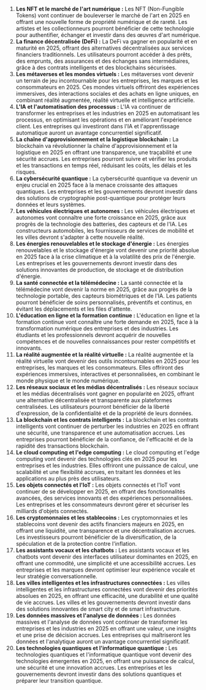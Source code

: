 

1. **Les NFT et le marché de l'art numérique :** Les NFT (Non-Fungible Tokens) vont continuer de bouleverser le marché de l'art en 2025 en offrant une nouvelle forme de propriété numérique et de rareté. Les artistes et les collectionneurs pourront bénéficier de cette technologie pour authentifier, échanger et investir dans des œuvres d'art numérique.
2. **La finance décentralisée (DeFi) :** La DeFi va gagner en popularité et en maturité en 2025, offrant des alternatives décentralisées aux services financiers traditionnels. Les utilisateurs pourront accéder à des prêts, des emprunts, des assurances et des échanges sans intermédiaires, grâce à des contrats intelligents et des blockchains sécurisées.
3. **Les métaverses et les mondes virtuels :** Les métaverses vont devenir un terrain de jeu incontournable pour les entreprises, les marques et les consommateurs en 2025. Ces mondes virtuels offriront des expériences immersives, des interactions sociales et des achats en ligne uniques, en combinant réalité augmentée, réalité virtuelle et intelligence artificielle.
4. **L'IA et l'automatisation des processus :** L'IA va continuer de transformer les entreprises et les industries en 2025 en automatisant les processus, en optimisant les opérations et en améliorant l'expérience client. Les entreprises qui investiront dans l'IA et l'apprentissage automatique auront un avantage concurrentiel significatif.
5. **La chaîne d'approvisionnement et la logistique blockchain :** La blockchain va révolutionner la chaîne d'approvisionnement et la logistique en 2025 en offrant une transparence, une traçabilité et une sécurité accrues. Les entreprises pourront suivre et vérifier les produits et les transactions en temps réel, réduisant les coûts, les délais et les risques.
6. **La cybersécurité quantique :** La cybersécurité quantique va devenir un enjeu crucial en 2025 face à la menace croissante des attaques quantiques. Les entreprises et les gouvernements devront investir dans des solutions de cryptographie post-quantique pour protéger leurs données et leurs systèmes.
7. **Les véhicules électriques et autonomes :** Les véhicules électriques et autonomes vont connaître une forte croissance en 2025, grâce aux progrès de la technologie des batteries, des capteurs et de l'IA. Les constructeurs automobiles, les fournisseurs de services de mobilité et les villes devront s'adapter à cette nouvelle réalité.
8. **Les énergies renouvelables et le stockage d'énergie :** Les énergies renouvelables et le stockage d'énergie vont devenir une priorité absolue en 2025 face à la crise climatique et à la volatilité des prix de l'énergie. Les entreprises et les gouvernements devront investir dans des solutions innovantes de production, de stockage et de distribution d'énergie.
9. **La santé connectée et la télémédecine :** La santé connectée et la télémédecine vont devenir la norme en 2025, grâce aux progrès de la technologie portable, des capteurs biométriques et de l'IA. Les patients pourront bénéficier de soins personnalisés, préventifs et continus, en évitant les déplacements et les files d'attente.
10. **L'éducation en ligne et la formation continue :** L'éducation en ligne et la formation continue vont connaître une forte demande en 2025, face à la transformation numérique des entreprises et des industries. Les étudiants et les professionnels devront acquérir de nouvelles compétences et de nouvelles connaissances pour rester compétitifs et innovants.
11. **La réalité augmentée et la réalité virtuelle :** La réalité augmentée et la réalité virtuelle vont devenir des outils incontournables en 2025 pour les entreprises, les marques et les consommateurs. Elles offriront des expériences immersives, interactives et personnalisées, en combinant le monde physique et le monde numérique.
12. **Les réseaux sociaux et les médias décentralisés :** Les réseaux sociaux et les médias décentralisés vont gagner en popularité en 2025, offrant une alternative décentralisée et transparente aux plateformes centralisées. Les utilisateurs pourront bénéficier de la liberté d'expression, de la confidentialité et de la propriété de leurs données.
13. **La blockchain et les contrats intelligents :** La blockchain et les contrats intelligents vont continuer de perturber les industries en 2025 en offrant une sécurité, une transparence et une automatisation accrues. Les entreprises pourront bénéficier de la confiance, de l'efficacité et de la rapidité des transactions blockchain.
14. **Le cloud computing et l'edge computing :** Le cloud computing et l'edge computing vont devenir des technologies clés en 2025 pour les entreprises et les industries. Elles offriront une puissance de calcul, une scalabilité et une flexibilité accrues, en traitant les données et les applications au plus près des utilisateurs.
15. **Les objets connectés et l'IoT :** Les objets connectés et l'IoT vont continuer de se développer en 2025, en offrant des fonctionnalités avancées, des services innovants et des expériences personnalisées. Les entreprises et les consommateurs devront gérer et sécuriser les milliards d'objets connectés.
16. **Les cryptomonnaies et les stablecoins :** Les cryptomonnaies et les stablecoins vont devenir des actifs financiers majeurs en 2025, en offrant une liquidité, une transparence et une décentralisation accrues. Les investisseurs pourront bénéficier de la diversification, de la spéculation et de la protection contre l'inflation.
17. **Les assistants vocaux et les chatbots :** Les assistants vocaux et les chatbots vont devenir des interfaces utilisateur dominantes en 2025, en offrant une commodité, une simplicité et une accessibilité accrues. Les entreprises et les marques devront optimiser leur expérience vocale et leur stratégie conversationnelle.
18. **Les villes intelligentes et les infrastructures connectées :** Les villes intelligentes et les infrastructures connectées vont devenir des priorités absolues en 2025, en offrant une efficacité, une durabilité et une qualité de vie accrues. Les villes et les gouvernements devront investir dans des solutions innovantes de smart city et de smart infrastructure.
19. **Les données massives et l'analyse de données :** Les données massives et l'analyse de données vont continuer de transformer les entreprises et les industries en 2025 en offrant une valeur, une insights et une prise de décision accrues. Les entreprises qui maîtriseront les données et l'analytique auront un avantage concurrentiel significatif.
20. **Les technologies quantiques et l'informatique quantique :** Les technologies quantiques et l'informatique quantique vont devenir des technologies émergentes en 2025, en offrant une puissance de calcul, une sécurité et une innovation accrues. Les entreprises et les gouvernements devront investir dans des solutions quantiques et préparer leur transition quantique.